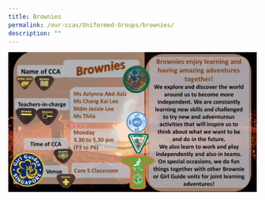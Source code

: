 ```yaml
---
title: Brownies
permalink: /our-ccas/Uniformed-Groups/brownies/
description: ""
---
```


![](/images/Brownies%2001.jpg)